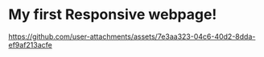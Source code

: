 # My first Responsive webpage!


https://github.com/user-attachments/assets/7e3aa323-04c6-40d2-8dda-ef9af213acfe

